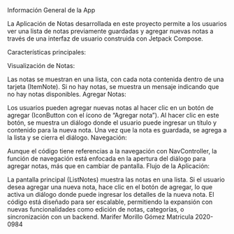 Información General de la App

La Aplicación de Notas desarrollada en este proyecto permite a los usuarios ver una lista de notas previamente guardadas y agregar nuevas notas a través de una interfaz de usuario construida con Jetpack Compose.

Características principales:

Visualización de Notas:

Las notas se muestran en una lista, con cada nota contenida dentro de una tarjeta (ItemNote).
Si no hay notas, se muestra un mensaje indicando que no hay notas disponibles.
Agregar Notas:

Los usuarios pueden agregar nuevas notas al hacer clic en un botón de agregar (IconButton con el ícono de “Agregar nota”).
Al hacer clic en este botón, se muestra un diálogo donde el usuario puede ingresar un título y contenido para la nueva nota.
Una vez que la nota es guardada, se agrega a la lista y se cierra el diálogo.
Navegación:

Aunque el código tiene referencias a la navegación con NavController, la función de navegación está enfocada en la apertura del diálogo para agregar notas, más que en cambiar de pantalla.
Flujo de la Aplicación:

La pantalla principal (ListNotes) muestra las notas en una lista. Si el usuario desea agregar una nueva nota, hace clic en el botón de agregar, lo que activa un diálogo donde puede ingresar los detalles de la nueva nota.
El código está diseñado para ser escalable, permitiendo la expansión con nuevas funcionalidades como edición de notas, categorías, o sincronización con un backend.
Marifer Morillo Gómez
Matricula 2020-0984